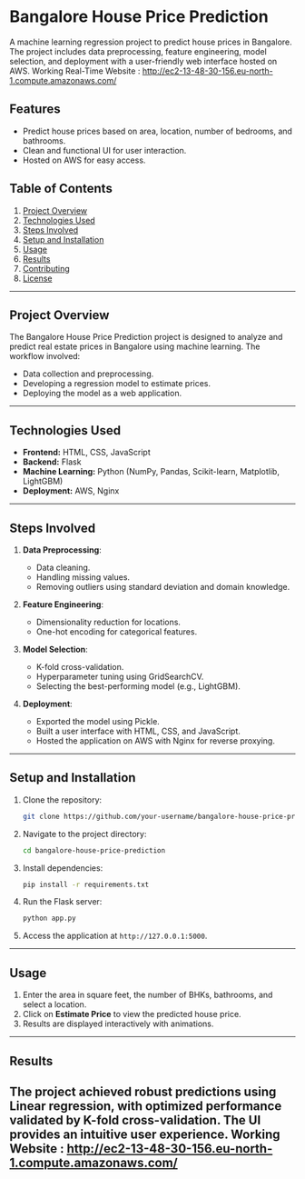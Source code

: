 # Bangalore House Price Prediction

A machine learning regression project to predict house prices in Bangalore. The project includes data preprocessing, feature engineering, model selection, and deployment with a user-friendly web interface hosted on AWS.
Working Real-Time Website : http://ec2-13-48-30-156.eu-north-1.compute.amazonaws.com/

## Features

- Predict house prices based on area, location, number of bedrooms, and bathrooms.
- Clean and functional UI for user interaction.
- Hosted on AWS for easy access.

## Table of Contents

1. [Project Overview](#project-overview)
2. [Technologies Used](#technologies-used)
3. [Steps Involved](#steps-involved)
4. [Setup and Installation](#setup-and-installation)
5. [Usage](#usage)
6. [Results](#results)
7. [Contributing](#contributing)
8. [License](#license)

---

## Project Overview

The Bangalore House Price Prediction project is designed to analyze and predict real estate prices in Bangalore using machine learning. The workflow involved:

- Data collection and preprocessing.
- Developing a regression model to estimate prices.
- Deploying the model as a web application.

---

## Technologies Used

- **Frontend:** HTML, CSS, JavaScript
- **Backend:** Flask
- **Machine Learning:** Python (NumPy, Pandas, Scikit-learn, Matplotlib, LightGBM)
- **Deployment:** AWS, Nginx

---

## Steps Involved

1. **Data Preprocessing**:
   - Data cleaning.
   - Handling missing values.
   - Removing outliers using standard deviation and domain knowledge.

2. **Feature Engineering**:
   - Dimensionality reduction for locations.
   - One-hot encoding for categorical features.

3. **Model Selection**:
   - K-fold cross-validation.
   - Hyperparameter tuning using GridSearchCV.
   - Selecting the best-performing model (e.g., LightGBM).

4. **Deployment**:
   - Exported the model using Pickle.
   - Built a user interface with HTML, CSS, and JavaScript.
   - Hosted the application on AWS with Nginx for reverse proxying.

---

## Setup and Installation

1. Clone the repository:
   ```bash
   git clone https://github.com/your-username/bangalore-house-price-prediction.git
   ```

2. Navigate to the project directory:
   ```bash
   cd bangalore-house-price-prediction
   ```

3. Install dependencies:
   ```bash
   pip install -r requirements.txt
   ```

4. Run the Flask server:
   ```bash
   python app.py
   ```

5. Access the application at `http://127.0.0.1:5000`.

---

## Usage

1. Enter the area in square feet, the number of BHKs, bathrooms, and select a location.
2. Click on **Estimate Price** to view the predicted house price.
3. Results are displayed interactively with animations.

---

## Results

The project achieved robust predictions using Linear regression, with optimized performance validated by K-fold cross-validation. The UI provides an intuitive user experience.
Working Website : http://ec2-13-48-30-156.eu-north-1.compute.amazonaws.com/
---
